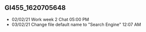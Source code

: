 ## GI455_1620705648 ##

- 02/02/21
Work week 2 Chat 05:00 PM
- 03/02/21
Change file default name to "Search Engine" 12:07 AM
